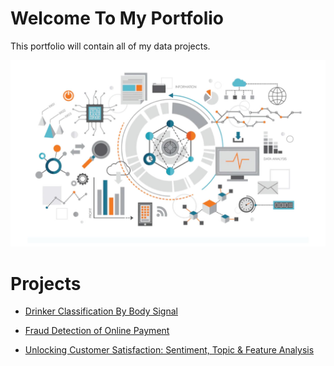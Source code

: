 # Welcome To My Portfolio
This portfolio will contain all of my data projects.

![alt text](image.png)

# Projects 
* [Drinker Classification By Body Signal](https://github.com/prateeppyntk/data-projects/tree/48b1b76ea54d0ac0aa12d82ae99fc6d9daadef25/Drinker%20Classification%20By%20Body%20Signal)

* [Fraud Detection of Online Payment](https://github.com/prateeppyntk/data-projects/tree/48b1b76ea54d0ac0aa12d82ae99fc6d9daadef25/Fraud%20Detection%20of%20Online%20Payment)

* [Unlocking Customer Satisfaction: Sentiment, Topic & Feature Analysis](https://github.com/prateeppyntk/data-projects/tree/66d9e6270a87d8f3175d09c03a647945b9146f0c/Unlocking%20Customer%20Satisfaction%3A%20Sentiment%2C%20Topic%20%26%20Feature%20Analysis)
